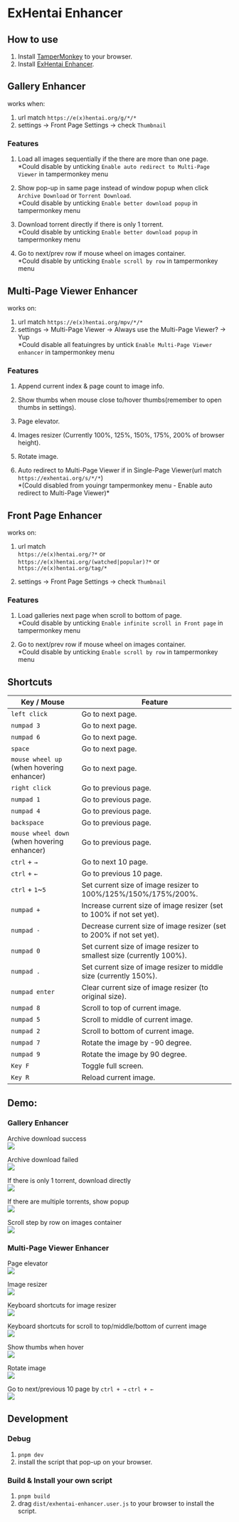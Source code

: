 # ExHentai Enhancer

## How to use
1. Install [TamperMonkey](https://chrome.google.com/webstore/detail/tampermonkey/dhdgffkkebhmkfjojejmpbldmpobfkfo) to your browser.
2. Install [ExHentai Enhancer](https://github.com/sk2589822/Exhentai-Enhancer/raw/master/dist/exhentai-enhancer.user.js).

## Gallery Enhancer
works when:
1. url match `https://e(x)hentai.org/g/*/*`
2. settings -> Front Page Settings -> check `Thumbnail`

### Features

1. Load all images sequentially if the there are more than one page.  
   \*Could disable by unticking `Enable auto redirect to Multi-Page Viewer` in tampermonkey menu

2. Show pop-up in same page instead of window popup when click `Archive Download` or `Torrent Download`.  
   \*Could disable by unticking `Enable better download popup` in tampermonkey menu

3. Download torrent directly if there is only 1 torrent.  
   \*Could disable by unticking `Enable better download popup` in tampermonkey menu

4. Go to next/prev row if mouse wheel on images container.  
   \*Could disable by unticking `Enable scroll by row` in tampermonkey menu

## Multi-Page Viewer Enhancer
works on: 
1. url match `https://e(x)hentai.org/mpv/*/*`
2. settings -> Multi-Page Viewer -> Always use the Multi-Page Viewer? -> Yup  
   \*Could disable all featuingres by untick `Enable Multi-Page Viewer enhancer` in tampermonkey menu

### Features

1. Append current index & page count to image info.

2. Show thumbs when mouse close to/hover thumbs(remember to open thumbs in settings).

3. Page elevator.

4. Images resizer (Currently 100%, 125%, 150%, 175%, 200% of browser height).

5. Rotate image.

6. Auto redirect to Multi-Page Viewer if in Single-Page Viewer(url match `https://exhentai.org/s/*/*`)  
   \*(Could disabled from youingr tampermonkey menu - Enable auto redirect to Multi-Page Viewer)*
   

## Front Page Enhancer
works on: 
1. url match   
   `https://e(x)hentai.org/?*` or  
   `https://e(x)hentai.org/(watched|popular)?*` or  
   `https://e(x)hentai.org/tag/*`

2. settings -> Front Page Settings -> check `Thumbnail`

### Features

1. Load galleries next page when scroll to bottom of page.  
   \*Could disable by unticking `Enable infinite scroll in Front page` in tampermonkey menu

2. Go to next/prev row if mouse wheel on images container.   
   \*Could disable by unticking `Enable scroll by row` in tampermonkey menu
## Shortcuts

| Key / Mouse | Feature |
| --- | --- |
| `left click` | Go to next page. |
| `numpad 3`  | Go to next page. |
| `numpad 6`  | Go to next page. | 
| `space` | Go to next page. |
| `mouse wheel up` (when hovering enhancer) | Go to next page. |
| `right click` | Go to previous page. |
| `numpad 1` | Go to previous page. |
| `numpad 4`  | Go to previous page. |
| `backspace` | Go to previous page. |
| `mouse wheel down` (when hovering enhancer) | Go to previous page. |
| `ctrl` + `→` | Go to next 10 page. |
| `ctrl` + `←` | Go to previous 10 page. |
| `ctrl` + `1`~`5` | Set current size of image resizer to 100%/125%/150%/175%/200%. |
| `numpad +` | Increase current size of image resizer (set to 100% if not set yet). |
| `numpad -` | Decrease current size of image resizer (set to 200% if not set yet). |
| `numpad 0` | Set current size of image resizer to smallest size (currently 100%). |
| `numpad .` | Set current size of image resizer to middle size (currently 150%). |
| `numpad enter` | Clear current size of image resizer (to original size). |
| `numpad 8` | Scroll to top of current image. |
| `numpad 5` | Scroll to middle of current image. |
| `numpad 2` | Scroll to bottom of current image. |
| `numpad 7` | Rotate the image by -90 degree. |
| `numpad 9` | Rotate the image by 90 degree. |
| `Key F` | Toggle full screen. |
| `Key R` | Reload current image. |

## Demo:
  ### Gallery Enhancer

  Archive download success  
  ![](https://imgur.com/a8hzlNN.gif)

  Archive download failed  
  ![](https://imgur.com/hBmh7A7.gif)

  If there is only 1 torrent, download directly  
  ![](https://imgur.com/kdu3MyP.gif)

  If there are multiple torrents, show popup  
  ![](https://imgur.com/bXd1YJH.gif)

  Scroll step by row on images container  
  ![](https://imgur.com/WdDGu8J.gif)


  ### Multi-Page Viewer Enhancer

  Page elevator  
  ![](https://imgur.com/pmwTRuJ.gif)

  Image resizer  
  ![](https://imgur.com/Jv2hMgJ.gif)

  Keyboard shortcuts for image resizer  
  ![](https://imgur.com/8IRzMkH.gif)

  Keyboard shortcuts for scroll to top/middle/bottom of current image  
  ![](https://imgur.com/552vKHC.gif)

  Show thumbs when hover  
  ![](https://imgur.com/RoVA7iX.gif)

  Rotate image  
  ![](https://imgur.com/LtZJwH4.gif)
  
  Go to next/previous 10 page by `ctrl + →` `ctrl + ←`  
  ![](https://imgur.com/5viyiJ8.gif)

## Development

### Debug
1. `pnpm dev`
2. install the script that pop-up on your browser.

### Build & Install your own script
1. `pnpm build`
2. drag `dist/exhentai-enhancer.user.js` to your browser to install the script.
